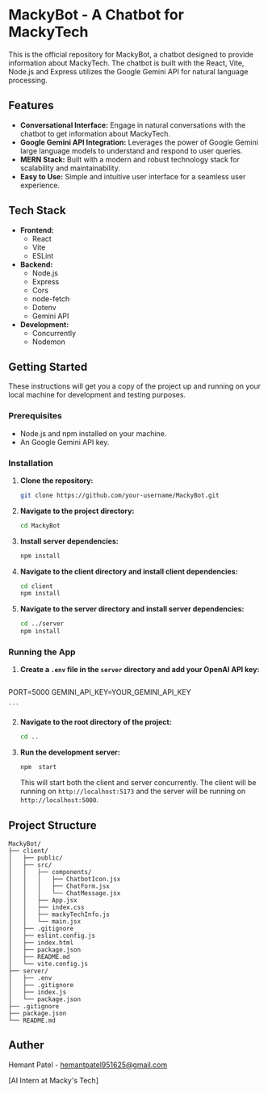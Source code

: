 # MackyBot - A Chatbot for MackyTech

This is the official repository for MackyBot, a chatbot designed to provide information about MackyTech. The chatbot is built with the React, Vite, Node.js and Express utilizes the Google Gemini API for natural language processing.

## Features

*   **Conversational Interface:** Engage in natural conversations with the chatbot to get information about MackyTech.
*   **Google Gemini API Integration:** Leverages the power of Google Gemini large language models to understand and respond to user queries.
*   **MERN Stack:** Built with a modern and robust technology stack for scalability and maintainability.
*   **Easy to Use:** Simple and intuitive user interface for a seamless user experience.

## Tech Stack

*   **Frontend:**
    *   React
    *   Vite
    *   ESLint
*   **Backend:**
    *   Node.js
    *   Express
    *   Cors
    *   node-fetch
    *   Dotenv
    *   Gemini API
*   **Development:**
    *   Concurrently
    *   Nodemon

## Getting Started

These instructions will get you a copy of the project up and running on your local machine for development and testing purposes.

### Prerequisites

*   Node.js and npm installed on your machine.
*   An Google Gemini API key.

### Installation

1.  **Clone the repository:**
    ```bash
    git clone https://github.com/your-username/MackyBot.git
    ```
2.  **Navigate to the project directory:**
    ```bash
    cd MackyBot
    ```
3.  **Install server dependencies:**
    ```bash
    npm install
    ```
4.  **Navigate to the client directory and install client dependencies:**
    ```bash
    cd client
    npm install
    ```
5.  **Navigate to the server directory and install server dependencies:**
    ```bash
    cd ../server
    npm install
    ```

### Running the App

1.  **Create a `.env` file in the `server` directory and add your OpenAI API key:**
    ```
PORT=5000
GEMINI_API_KEY=YOUR_GEMINI_API_KEY

    ```
2.  **Navigate to the root directory of the project:**
    ```bash
    cd ..
    ```
3.  **Run the development server:**
    ```bash
    npm  start
    ```
    This will start both the client and server concurrently. The client will be running on `http://localhost:5173` and the server will be running on `http://localhost:5000`.

## Project Structure

```
MackyBot/
├── client/
│   ├── public/
│   ├── src/
│   │   ├── components/
│   │   │   ├── ChatbotIcon.jsx
│   │   │   ├── ChatForm.jsx
│   │   │   └── ChatMessage.jsx
│   │   ├── App.jsx
│   │   ├── index.css
│   │   ├── mackyTechInfo.js
│   │   └── main.jsx
│   ├── .gitignore
│   ├── eslint.config.js
│   ├── index.html
│   ├── package.json
│   ├── README.md
│   └── vite.config.js
├── server/
│   ├── .env
│   ├── .gitignore
│   ├── index.js
│   └── package.json
├── .gitignore
├── package.json
└── README.md
```

## Auther

Hemant Patel - hemantpatel951625@gmail.com

[AI Intern at Macky's Tech]


